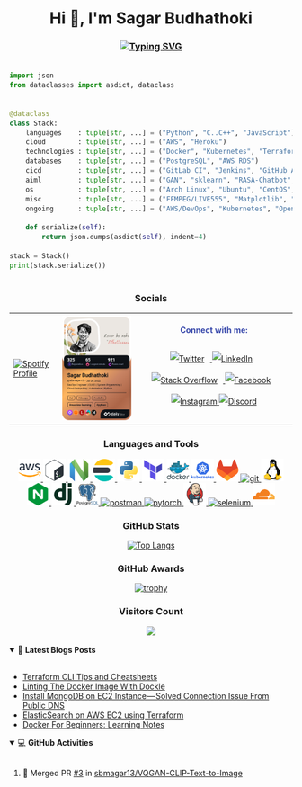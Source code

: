 <h1 align="center">Hi 👋, I'm Sagar Budhathoki</h1>
<!-- <h3 align="center">A passionate & hardworking DevOps/Python Engineer and AI/ML enthusiast</h3> -->

<h3 align="center"> <a href="https://git.io/typing-svg"><img src="https://readme-typing-svg.budhathokisagar.com.np?font=Press+Start+2P&size=18&duration=2000&pause=1500&color=2299F7&center=true&vCenter=true&random=true&width=500&lines=DevOps%2FDevSecOps%2FSysOps;Software+Developer;AI%2FML+Enthusiast;Web3+Enthusiast" alt="Typing SVG" /></a> </h3>

```python
​
import json
from dataclasses import asdict, dataclass


@dataclass
class Stack:
    languages    : tuple[str, ...] = ("Python", "C..C++", "JavaScript")
    cloud        : tuple[str, ...] = ("AWS", "Heroku")
    technologies : tuple[str, ...] = ("Docker", "Kubernetes", "Terraform", "AWS-CDK(python)")
    databases    : tuple[str, ...] = ("PostgreSQL", "AWS RDS")
    cicd         : tuple[str, ...] = ("GitLab CI", "Jenkins", "GitHub Actions", "AWS CodePipelines")
    aiml         : tuple[str, ...] = ("GAN", "sklearn", "RASA-Chatbot", "Model Development" )
    os           : tuple[str, ...] = ("Arch Linux", "Ubuntu", "CentOS", "Manjaro", "Windows", "MacOS") 
    misc         : tuple[str, ...] = ("FFMPEG/LIVE555", "Matplotlib", "BS4", "Socket.IO", "Selenium", "Scrapy")
    ongoing      : tuple[str, ...] = ("AWS/DevOps", "Kubernetes", "OpenShift Dev. SandBox", "Pulumi", "Cloud Native", "GO Language")

    def serialize(self):
        return json.dumps(asdict(self), indent=4)

stack = Stack()
print(stack.serialize())
​
```
<h3 align="center">Socials</h3>

<table style="border: none; border-collapse: collapse;" align="center">
  <tr>
    <td style="border: none;">
      <a href="https://spotify-github-profile.kittinanx.com/api/view.svg?uid=qzb6mxppi1qt8o50cgkrbyw4v&redirect=true">
        <img src="https://spotify-github-profile.kittinanx.com/api/view.svg?uid=qzb6mxppi1qt8o50cgkrbyw4v&cover_image=true&theme=default&show_offline=true&background_color=121212&interchange=true&bar_color_cover=true" width="300" alt="Spotify Profile"/>
      </a>
    </td>
    <td style="border: none;">
      <a href="https://app.daily.dev/sbmagar13">
        <img src="https://github.com/sbmagar13/sbmagar13/blob/main/devcard.png" width="300" alt="Sagar Budhathoki's Dev Card"/>
      </a>
    </td>
    <td style="border: none;">
      <h4 align="center" style="color: #3949ab; padding-bottom: 10px;">Connect with me:</h4>
      <p align="center" style="line-height: 2;">
        <a href="https://twitter.com/s_agarm_agar" target="blank">
          <img style="margin-right: 10px; margin-bottom: 10px;" src="https://cdn.jsdelivr.net/npm/simple-icons@3.0.1/icons/twitter.svg" alt="Twitter" height="30" width="40" />
        </a>
        <a href="https://linkedin.com/in/sbmagar13" target="blank">
          <img style="margin-right: 10px; margin-bottom: 10px;" src="https://cdn.jsdelivr.net/npm/simple-icons@3.0.1/icons/linkedin.svg" alt="LinkedIn" height="30" width="40" />
        </a>
        <a href="https://stackoverflow.com/users/10819100" target="blank">
          <img style="margin-right: 10px; margin-bottom: 10px;" src="https://cdn.jsdelivr.net/npm/simple-icons@3.0.1/icons/stackoverflow.svg" alt="Stack Overflow" height="30" width="40" />
        </a>
        <a href="https://facebook.com/sbmagar13" target="blank">
          <img style="margin-right: 10px; margin-bottom: 10px;" src="https://cdn.jsdelivr.net/npm/simple-icons@3.0.1/icons/facebook.svg" alt="Facebook" height="30" width="40" />
        </a>
        <a href="https://instagram.com/sbmagar13" target="blank">
          <img style="margin-bottom: 10px;" src="https://cdn.jsdelivr.net/npm/simple-icons@3.0.1/icons/instagram.svg" alt="Instagram" height="30" width="40" />
        </a>
          <a href="https://discord.com/users/sbmagar13" target="blank">
          <img style="margin-bottom: 10px;" src="https://cdn.jsdelivr.net/npm/simple-icons@3.0.1/icons/discord.svg" alt="Discord" height="30" width="40" />
        </a>
      </p>
    </td>
  </tr>
</table>

<h3 align="center">Languages and Tools</h3>
<p align="center"> <a href="https://aws.amazon.com" target="_blank"> <img src="https://raw.githubusercontent.com/devicons/devicon/master/icons/amazonwebservices/amazonwebservices-original-wordmark.svg" alt="aws" width="40" height="40"/> </a>
<a href="https://www.gnu.org/software/bash/" target="_blank"> <img src="https://raw.githubusercontent.com/devicons/devicon/master/icons/bash/bash-original.svg" alt="django" width="40" height="40"/> </a>
<a href="https://neovim.io/" target="_blank"> <img src="https://raw.githubusercontent.com/devicons/devicon/master/icons/neovim/neovim-original.svg" alt="neovim" width="40" height="40"/> </a>
<a href="https://www.elastic.co/elastic-stack" target="_blank"> <img src="https://raw.githubusercontent.com/devicons/devicon/master/icons/elasticsearch/elasticsearch-original.svg" alt="elastic-stack" width="40" height="40"/> </a>
<a href="https://www.python.org" target="_blank"> <img src="https://raw.githubusercontent.com/devicons/devicon/master/icons/python/python-original.svg" alt="python" width="40" height="40"/> </a> 
<a href="https://www.terraform.io" target="_blank"> <img src="https://github.com/devicons/devicon/raw/master/icons/terraform/terraform-original.svg" alt="terraform" width="40" height="40"/> </a>   
<a href="https://www.docker.com/" target="_blank"> <img src="https://raw.githubusercontent.com/devicons/devicon/master/icons/docker/docker-original-wordmark.svg" alt="docker" width="40" height="40"/> </a> 
<a href="https://www.kubernetes.io/" target="_blank"> <img src="https://raw.githubusercontent.com/devicons/devicon/master/icons/kubernetes/kubernetes-plain-wordmark.svg" alt="kubernetes" width="40" height="40"/> </a>
<a href="https://www.gitlab.com/" target="_blank"> <img src="https://github.com/devicons/devicon/raw/master/icons/gitlab/gitlab-original.svg" alt="gitlab" width="40" height="40"/> </a>
<a href="https://git-scm.com/" target="_blank"> <img src="https://www.vectorlogo.zone/logos/git-scm/git-scm-icon.svg" alt="git" width="40" height="40"/> </a> <a href="https://www.linux.org/" target="_blank"> <img src="https://raw.githubusercontent.com/devicons/devicon/master/icons/linux/linux-original.svg" alt="linux" width="40" height="40"/> </a><a href="https://www.nginx.com" target="_blank"> <img src="https://raw.githubusercontent.com/devicons/devicon/master/icons/nginx/nginx-original.svg" alt="nginx" width="40" height="40"/> </a> 
<a href="https://www.djangoproject.com/" target="_blank"> <img src="https://raw.githubusercontent.com/devicons/devicon/master/icons/django/django-plain.svg" alt="django" width="40" height="40"/> </a>
<a href="https://www.postgresql.org" target="_blank"> <img src="https://raw.githubusercontent.com/devicons/devicon/master/icons/postgresql/postgresql-original-wordmark.svg" alt="postgresql" width="40" height="40"/> </a> <a href="https://postman.com" target="_blank"> <img src="https://www.vectorlogo.zone/logos/getpostman/getpostman-icon.svg" alt="postman" width="40" height="40"/> </a><a href="https://pytorch.org/" target="_blank"> <img src="https://www.vectorlogo.zone/logos/pytorch/pytorch-icon.svg" alt="pytorch" width="40" height="40"/> </a> <a href="https://www.jenkins.io/" target="_blank"> <img src="https://raw.githubusercontent.com/devicons/devicon/master/icons/jenkins/jenkins-original.svg" alt="jenkins" width="40" height="40"/> </a> 
<a href="https://www.selenium.dev" target="_blank"> <img src="https://raw.githubusercontent.com/detain/svg-logos/780f25886640cef088af994181646db2f6b1a3f8/svg/selenium-logo.svg" alt="selenium" width="40" height="40"/> </a>
<a href="https://www.cloudflare.com" target="_blank"> <img src="https://raw.githubusercontent.com/devicons/devicon/master/icons/cloudflare/cloudflare-original.svg" alt="nginx" width="40" height="40"/> </a>
</p>

<div align="center">

<h3>GitHub Stats</h3>

[![Top Langs](https://github-readme-stats.vercel.app/api/top-langs/?username=sbmagar13&layout=compact)](https://github.com/sbmagar13/github-readme-stats)

</div>

<div align="center">
<h3 align="center">GitHub Awards</h3>

[![trophy](https://github-profile-trophy.vercel.app/?username=sbmagar13&column=7)](https://github.com/ryo-ma/github-profile-trophy)

</div>

<h3 align="center">Visitors Count</h3>
<p align="center"> 
  <img src="https://profile-counter.glitch.me/sbmagar13/count.svg" />
</p>

<!-- markdownlint-disable MD033 -->

<details open>
    <summary>&#128240 <b>Latest Blogs Posts</b></summary><br/>

<!-- BLOG-POST-LIST:START -->
- [Terraform CLI Tips and Cheatsheets](https://blog.budhathokisagar.com.np/terraform-cli-tips-and-cheatsheets)
- [Linting The Docker Image With Dockle](https://blog.budhathokisagar.com.np/linting-the-docker-image-with-dockle)
- [Install MongoDB on EC2 Instance — Solved Connection Issue From Public DNS](https://blog.budhathokisagar.com.np/install-mongodb-on-ec2-instance-solved-connection-issue-from-public-dns)
- [ElasticSearch on AWS EC2 using Terraform](https://blog.budhathokisagar.com.np/elasticsearch-on-aws-ec2-using-terraform)
- [Docker For Beginners: Learning Notes](https://blog.budhathokisagar.com.np/docker-for-beginners-cheatsheet)
<!-- BLOG-POST-LIST:END -->

</details>

<details open>
    <summary>&#128187 <b>GitHub Activities</b></summary><br/>

<!--START_SECTION:activity-->
1. 🎉 Merged PR [#3](https://github.com/sbmagar13/VQGAN-CLIP-Text-to-Image/pull/3) in [sbmagar13/VQGAN-CLIP-Text-to-Image](https://github.com/sbmagar13/VQGAN-CLIP-Text-to-Image)
<!--END_SECTION:activity-->

</details>


